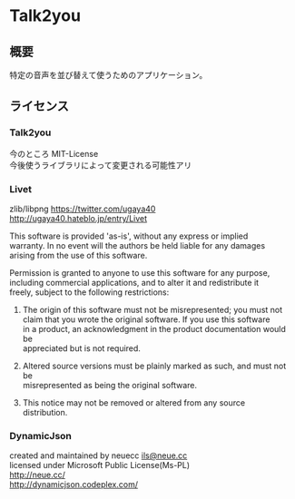 # Talk2you
## 概要
特定の音声を並び替えて使うためのアプリケーション。

## ライセンス
### Talk2you
今のところ MIT-License  
今後使うライブラリによって変更される可能性アリ

### Livet
zlib/libpng
https://twitter.com/ugaya40  
http://ugaya40.hateblo.jp/entry/Livet  
  
This software is provided 'as-is', without any express or implied  
 warranty. In no event will the authors be held liable for any damages  
 arising from the use of this software.  
   
Permission is granted to anyone to use this software for any purpose,  
 including commercial applications, and to alter it and redistribute it  
 freely, subject to the following restrictions:  
  
1. The origin of this software must not be misrepresented; you must not  
 claim that you wrote the original software. If you use this software  
 in a product, an acknowledgment in the product documentation would be  
 appreciated but is not required.  
   
2. Altered source versions must be plainly marked as such, and must not be  
 misrepresented as being the original software.  
   
3. This notice may not be removed or altered from any source  
 distribution.  
  
### DynamicJson
created and maintained by neuecc <ils@neue.cc>  
licensed under Microsoft Public License(Ms-PL)  
http://neue.cc/  
http://dynamicjson.codeplex.com/  
